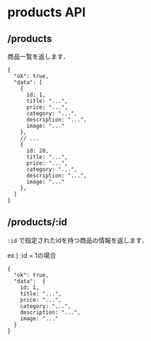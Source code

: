 # products API

## /products
商品一覧を返します．

```json5
{
  "ok": true,
  "data": [
    {
      id: 1,
      title: "...",
      price: "...",
      category: "...",
      description: "...",
      image: "..."
    },
    // ...
    {
      id: 20,
      title: "...",
      price: "...",
      category: "...",
      description: "...",
      image: "..."
    },
  ]
}
```

## /products/:id
`:id` で指定されたidを持つ商品の情報を返します．

ex.) :id = 1の場合

```json5
{
  "ok": true,
  "data":  {
    id: 1,
    title: "...",
    price: "...",
    category: "...",
    description: "...",
    image: "..."
  }
}
```

